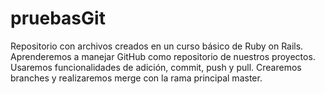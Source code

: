 # pruebasGit
Repositorio con archivos creados en un curso básico de Ruby on Rails.
Aprenderemos a manejar GitHub como repositorio de nuestros proyectos.
Usaremos funcionalidades de adición, commit, push y pull. 
Crearemos branches y realizaremos merge con la rama principal master.
